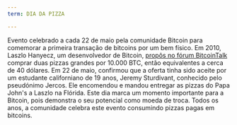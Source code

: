 ```yaml
---
term: DIA DA PIZZA

---
```

Evento celebrado a cada 22 de maio pela comunidade Bitcoin para comemorar a primeira transação de bitcoins por um bem físico. Em 2010, Laszlo Hanyecz, um desenvolvedor de Bitcoin, [propôs no fórum BitcoinTalk](https://bitcointalk.org/index.php?topic=137.msg1141#msg1141) comprar duas pizzas grandes por 10.000 BTC, então equivalentes a cerca de 40 dólares. Em 22 de maio, confirmou que a oferta tinha sido aceite por um estudante californiano de 19 anos, Jeremy Sturdivant, conhecido pelo pseudónimo Jercos. Ele encomendou e mandou entregar as pizzas do Papa John's a Laszlo na Flórida. Este dia marca um momento importante para a Bitcoin, pois demonstra o seu potencial como moeda de troca. Todos os anos, a comunidade celebra este evento consumindo pizzas pagas em bitcoins.